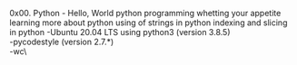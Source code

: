 0x00. Python - Hello, World
python programming
whetting your appetite 
learning more about python
using of strings in python
indexing and slicing in python 
-Ubuntu 20.04 LTS using python3 (version 3.8.5)\
-pycodestyle (version 2.7.*)\
-wc\
